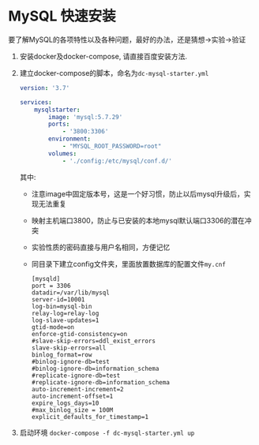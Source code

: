 # MySQL 快速安装

要了解MySQL的各项特性以及各种问题，最好的办法，还是猜想->实验->验证

1. 安装docker及docker-compose, 请直接百度安装方法.
1. 建立docker-compose的脚本，命名为`dc-mysql-starter.yml`

    ```yml
    version: '3.7'

    services:
        mysqlstarter:
            image: 'mysql:5.7.29'
            ports:
                - '3800:3306'
            environment:
                - "MYSQL_ROOT_PASSWORD=root"
            volumes:
                - './config:/etc/mysql/conf.d/'
    ```

    其中:
    - 注意image中固定版本号，这是一个好习惯，防止以后mysql升级后，实现无法重复
    - 映射主机端口3800，防止与已安装的本地mysql默认端口3306的潜在冲突
    - 实验性质的密码直接与用户名相同，方便记忆
    - 同目录下建立config文件夹，里面放置数据库的配置文件`my.cnf`

        ```
        [mysqld]
        port = 3306
        datadir=/var/lib/mysql
        server-id=10001
        log-bin=mysql-bin
        relay-log=relay-log
        log-slave-updates=1
        gtid-mode=on
        enforce-gtid-consistency=on
        #slave-skip-errors=ddl_exist_errors
        slave-skip-errors=all
        binlog_format=row
        #binlog-ignore-db=test
        #binlog-ignore-db=information_schema
        #replicate-ignore-db=test
        #replicate-ignore-db=information_schema
        auto-increment-increment=2
        auto-increment-offset=1
        expire_logs_days=10
        #max_binlog_size = 100M
        explicit_defaults_for_timestamp=1
        ```

1. 启动环境 `docker-compose -f dc-mysql-starter.yml up`
